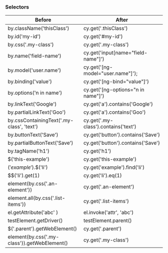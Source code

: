 ### Selectors

| Before                                       | After                                |
| -------------------------------------------- | ------------------------------------ |
| by.className('thisClass')                    | cy.get('.thisClass')                 |
| by.id('my-id')                               | cy.get('#my-id')                     |
| by.css('.my-class')                          | cy.get('.my-class')                  |
| by.name('field-name')                        | cy.get('input[name="field-name"]')   |
| by.model('user.name')                        | cy.get('[ng-model="user.name"]');    |
| by.binding('value')                          | cy.get('[ng-bind="value"]')          |
| by.options('n in name')                      | cy.get('[ng-options="n in name"]')   |
| by.linkText('Google')                        | cy.get('a').contains('Google')       |
| by.partialLinkText('Goo')                    | cy.get('a').contains('Goo')          |
| by.cssContainingText('.my-class', 'text')    | cy.get('.my-class').contains('text') |
| by.buttonText('Save')                        | cy.get('button').contains('Save')    |
| by.partialButtonText('Save')                 | cy.get('button').contains('Save')    |
| by.tagName('h1')                             | cy.get('h1')                         |
| $('this-example')                            | cy.get('this-example')               |
| $('example').$$('li')                        | cy.get('example').find('li')         |
| $$('li').get(1)                              | cy.get('li').eq(1)                   |
| element(by.css('.an-element'))               | cy.get('.an-element')                |
| element.all(by.css('.list-items'))           | cy.get('.list-items')                |
| el.getAttribute('abc' )                      | el.invoke('attr', 'abc')             |
| testElement.getDriver()                      | testElement.parent()                 |
| $('.parent').getWebElement()                 | cy.get('.parent')                    |
| element(by.css('.my-class')).getWebElement() | cy.get('.my-class')                  |
